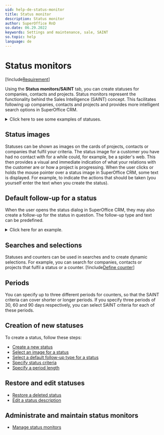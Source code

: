 ```yaml
---
uid: help-de-status-monitor
title: Status monitor
description: Status monitor
author: SuperOffice RnD
so.date: 06.29.2022
keywords: Settings and maintenance, sale, SAINT
so.topic: help
language: de
---
```


# Status monitors

[!include[Requirement](../includes/note-saint-req.md)]

Using the **Status monitors/SAINT** tab, you can create statuses for companies, contacts and projects. Status monitors represent the functionality behind the Sales Intelligence (SAINT) concept. This facilitates following up companies, contacts and projects and provides more intelligent search options in SuperOffice CRM.

<details><summary>Click here to see some examples of statuses.</summary>

[!include[Examples](../../../../learn/includes/status-examples.md)]
</details>

## Status images

Statuses can be shown as images on the cards of projects, contacts or companies that fulfil your criteria. The status image for a customer you have had no contact with for a while could, for example, be a spider's web. This then provides a visual and immediate indication of what your relations with the customer are or how a project is progressing. When the user clicks or holds the mouse pointer over a status image in SuperOffice CRM, some text is displayed. For example, to indicate the actions that should be taken (you yourself enter the text when you create the status).

## Default follow-up for a status

When the user opens the status dialog in SuperOffice CRM, they may also create a follow-up for the status in question. The follow-up type and text can be predefined.

<details><summary>Click here for an example.</summary>

[!include[Example](includes/example-status-description.md)]
</details>

## Searches and selections

Statuses and counters can be used in searches and to create dynamic selections. For example, you can search for companies, contacts or projects that fulfil a status or a counter. [!include[Define counter](../../../learn/includes/def-counter.md)]

## Periods

You can specify up to three different periods for counters, so that the SAINT criteria can cover shorter or longer periods. If you specify three periods of 30, 60 and 90 days respectively, you can select SAINT criteria for each of these periods.

## Creation of new statuses

To create a status, follow these steps:

* [Create a new status][1]
* [Select an image for a status][2]
* [Select a default follow-up type for a status][3]
* [Specify status criteria][4]
* [Specify a period length][5]

## Restore and edit statuses

* [Restore a deleted status][6]
* [Edit a status description][7]

## Administrate and maintain status monitors

* [Manage status monitors][8]

<!-- Referenced links -->
[1]: create-status.md
[2]: select-image-for-status.md
[3]: select-default-follow-up-type-for-status.md
[4]: select-status-criteria.md
[5]: select-period-length.md
[6]: restore-status.md
[7]: edit-status.md
[8]: manage-status-monitors.md

<!-- Referenced images -->

